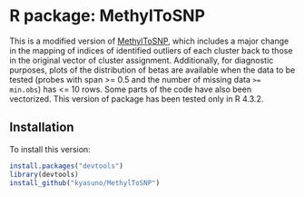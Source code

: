 # R package: MethylToSNP

This is a modified version of [MethylToSNP](https://github.com/elnitskilab/MethylToSNP), which 
includes a major change in the mapping of indices of identified outliers of each cluster back to 
those in the original vector of cluster assignment. Additionally, for diagnostic purposes, 
plots of the distribution of betas are available when the data to be tested 
(probes with span >= 0.5 and the number of missing data `>= min.obs`) has <= 10 rows. 
Some parts of the code have also been vectorized. 
This version of package has been tested only in R 4.3.2. 

## Installation

To install this version:

```r
install.packages("devtools")
library(devtools)
install_github("kyasuno/MethylToSNP")
```
